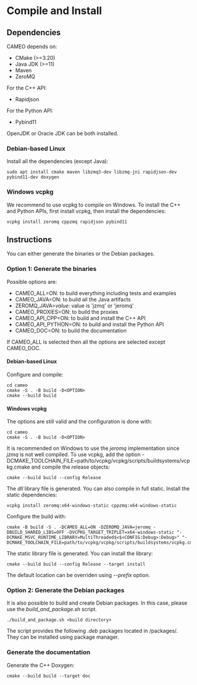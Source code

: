 # Compile and Install

## Dependencies

CAMEO depends on:
- CMake (>=3.20)
- Java JDK (>=11)
- Maven
- ZeroMQ
  
For the C++ API:
 - Rapidjson
 
For the Python API:
 - Pybind11

OpenJDK or Oracle JDK can be both installed.

### Debian-based Linux
 
Install all the dependencies (except Java):

```
sudo apt install cmake maven libzmq3-dev libzmq-jni rapidjson-dev pybind11-dev doxygen
```

### Windows vcpkg

We recommend to use vcpkg to compile on Windows.
To install the C++ and Python APIs, first install vcpkg, then install the dependencies:

```
vcpkg install zeromq cppzmq rapidjson pybind11
```


## Instructions

You can either generate the binaries or the Debian packages.

### Option 1: Generate the binaries

Possible options are:
- CAMEO_ALL=ON: to build everything including tests and examples
- CAMEO_JAVA=ON: to build all the Java artifacts
- ZEROMQ_JAVA=*value*: value is 'jzmq' or 'jeromq'
- CAMEO_PROXIES=ON: to build the proxies
- CAMEO_API_CPP=ON: to build and install the C++ API
- CAMEO_API_PYTHON=ON: to build and install the Python API
- CAMEO_DOC=ON: to build the documentation

If CAMEO_ALL is selected then all the options are selected except CAMEO_DOC.


#### Debian-based Linux

Configure and compile:

```
cd cameo
cmake -S . -B build -D<OPTION>
cmake --build build
```


#### Windows vcpkg

The options are still valid and the configuration is done with:

```
cd cameo
cmake -S . -B build -D<OPTION>
```

It is recommended on Windows to use the *jeromq* implementation since *jzmq* is not well compiled.
To use vcpkg, add the option -DCMAKE_TOOLCHAIN_FILE=path/to/vcpkg/vcpkg/scripts/buildsystems/vcpkg.cmake and compile the release objects:

```
cmake --build build --config Release
```

The *dll* library file is generated.
You can also compile in full static. Install the static dependencies:

```
vcpkg install zeromq:x64-windows-static cppzmq:x64-windows-static
```

Configure the build with:

```
cmake -B build -S . -DCAMEO_ALL=ON -DZEROMQ_JAVA=jeromq -DBUILD_SHARED_LIBS=OFF -DVCPKG_TARGET_TRIPLET=x64-windows-static "-DCMAKE_MSVC_RUNTIME_LIBRARY=MultiThreaded$<$<CONFIG:Debug>:Debug>" "-DCMAKE_TOOLCHAIN_FILE=path/to/vcpkg/vcpkg/scripts/buildsystems/vcpkg.cmake"
```

The static library file is generated.
You can install the library:

```
cmake --build build --config Release --target install
```

The default location can be overriden using *--prefix* option.


### Option 2: Generate the Debian packages

It is also possible to build and create Debian packages. In this case, please use the *build_and_package.sh* script.

```
./build_and_package.sh <build directory>
```

The script provides the following *.deb* packages located in <build directory>/packages/.
They can be installed using package manager.

### Generate the documentation

Generate the C++ Doxygen:

```
cmake --build build --target doc
```
